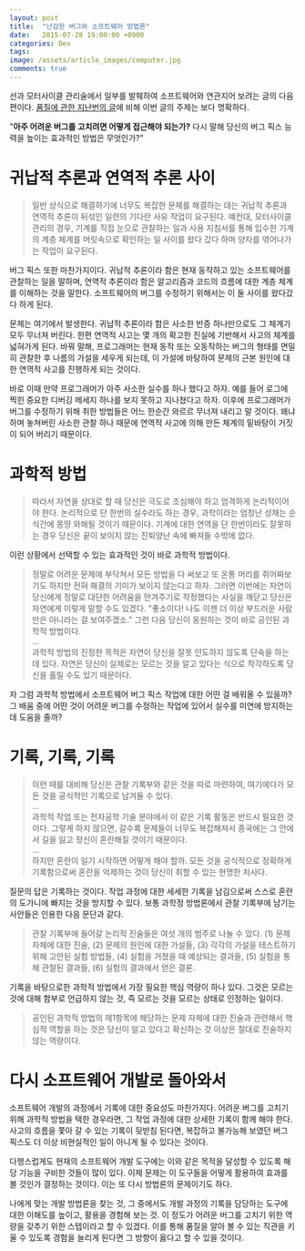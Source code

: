 ```yaml
---
layout: post
title:  "난감한 버그와 소프트웨어 방법론"
date:   2015-07-28 19:00:00 +0900
categories: Dev
tags: 
image: /assets/article_images/computer.jpg
comments: true
---
```

선과 모터사이클 관리술에서 일부를 발췌하여 소프트웨어와 연관지어 보려는 글의 다음 편이다. [품질에 관한 지난번의 글](/dev/2015/07/22/how_to_choose_for_quality_and_insight.html)에 비해 이번 글의 주제는 보다 명확하다.

"**아주 어려운 버그를 고치려면 어떻게 접근해야 되는가?** 다시 말해 당신의 버그 픽스 능력을 높이는 효과적인 방법은 무엇인가?"

# 귀납적 추론과 연역적 추론 사이
> 일반 상식으로 해결하기에 너무도 복잡한 문제를 해결하는 데는 귀납적 추론과 연역적 추론이 뒤섞인 일련의 기다란 사유 작업이 요구된다. 예컨대, 모터사이클 관리의 경우, 기계를 직접 눈으로 관찰하는 일과 사용 지침서를 통해 입수한 기계의 계층 체계를 머릿속으로 확인하는 일 사이를 왔다 갔다 하며 양자를 엮어나가는 작업이 요구된다.

버그 픽스 또한 마찬가지이다. 귀납적 추론이라 함은 현재 동작하고 있는 소프트웨어를 관찰하는 일을 말하며, 연역적 추론이라 함은 알고리즘과 코드의 흐름에 대한 계층 체계를 이해하는 것을 말한다. 소프트웨어의 버그를 수정하기 위해서는 이 둘 사이를 왔다갔다 하게 된다.

문제는 여기에서 발생한다. 귀납적 추론이라 함은 사소한 반증 하나만으로도 그 체계가 모두 무너져 버린다. 한편 연역적 사고는 몇 개의 확고한 진실에 기반해서 사고의 체계를 넓혀가게 된다. 바꿔 말해, 프로그래머는 현재 동작 또는 오동작하는 버그의 형태를 면밀히 관찰한 후 나름의 가설을 세우게 되는데, 이 가설에 바탕하여 문제의 근본 원인에 대한 연역적 사고를 진행하게 되는 것이다.

바로 이때 만약 프로그래머가 아주 사소한 실수를 하나 했다고 하자. 예를 들어 로그에 찍힌 중요한 디버깅 메세지 하나를 보지 못하고 지나쳤다고 하자. 이후에 프로그래머가 버그를 수정하기 위해 취한 방법들은 어느 한순간 와르르 무너져 내리고 말 것이다. 왜냐하며 놓쳐버린 사소한 관찰 하나 때문에 연역적 사고에 의해 만든 체계의 밑바탕이 거짓이 되어 버리기 때문이다.

# 과학적 방법
> 따라서 자연을 상대로 할 때 당신은 극도로 조심해야 하고 엄격하게 논리적이어야 한다. 논리적으로 단 한번의 실수라도 하는 경우, 과학이라는 엄청난 성채는 순식간에 몽땅 와해될 것이기 때문이다. 기계에 대한 연역을 단 한번이라도 잘못하는 경우 당신은 끝이 보이지 않는 진퇴양난 속에 빠져들 수밖에 없다.

이런 상황에서 선택할 수 있는 효과적인 것이 바로 과학적 방법이다.

> 정말로 어려운 문제에 부닥쳐서 모든 방법을 다 써보고 또 온통 머리를 쥐어짜보기도 하지만 전혀 해결의 기미가 보이지 않는다고 하자. 그러면 이번에는 자연이 당신에게 정말로 대단한 어려움을 안겨주기로 작정했다는 사실을 깨닫고 당신은 자연에게 이렇게 말할 수도 있겠다. "좋소이다! 나도 이젠 더 이상 부드러운 사람만은 아니라는 걸 보여주겠소." 그런 다음 당신이 동원하는 것이 바로 공인된 과학적 방법이다.   
> ...   
> 과학적 방법의 진정한 목적은 자연이 당신을 잘못 인도하지 않도록 단속을 하는 데 있다. 자연은 당신이 실제로는 모르는 것을 알고 있다는 식으로 착각하도록 당신을 홀릴 수도 있기 때문이다. 

자 그럼 과학적 방법에서 소프트웨어 버그 픽스 작업에 대한 어떤 걸 배워올 수 있을까? 그 배움 중에 어떤 것이 어려운 버그를 수정하는 작업에 있어서 실수를 미연에 방지하는 데 도움을 줄까?

# 기록, 기록, 기록
> 이런 때를 대비해 당신은 관찰 기록부와 같은 것을 따로 마련하여, 여기에다가 모든 것을 공식적인 기록으로 남겨둘 수 있다.   
> ...   
> 과학적 작업 또는 전자공학 기술 분야에서 이 같은 기록 활동은 반드시 필요한 것이다. 그렇게 하지 않으면, 갈수록 문제들이 너무도 복잡해져서 종국에는 그 안에서 길을 잃고 정신이 혼란해질 것이기 때문이다.   
> ...   
> 하지만 혼란이 일기 시작하면 어떻게 해야 할까. 모든 것을 공식적으로 정확하게 기록함으로써 혼란을 억제하는 것이 당신이 취할 수 있는 현명한 처사다.

질문의 답은 기록하는 것이다. 작업 과정에 대한 세세한 기록을 남김으로써 스스로 혼란의 도가니에 빠지는 것을 방지할 수 있다. 보통 과학정 방법론에서 관찰 기록부에 남기는 사안들은 인용한 다음 문단과 같다.

> 관찰 기록부에 들어갈 논리적 진술들은 여섯 개의 범주로 나눌 수 있다. (1) 문제 자체에 대한 진술, (2) 문제의 원인에 대한 가설들, (3) 각각의 가설을 테스트하기 위해 고안된 실험 방법들, (4) 실험을 거쳤을 때 예상되는 결과들, (5) 실험을 통해 관찰된 결과들, (6) 실험의 결과에서 얻은 결론.

기록을 바탕으로한 과학적 방법에서 가장 필요한 핵심 역량이 하나 있다. 그것은 모르는 것에 대해 함부로 언급하지 않는 것, 즉 모르는 것을 모르는 상태로 인정하는 일이다.

> 공인된 과학적 방법의 제1항목에 해당하는 문제 자체에 대한 진술과 관련해서 핵심적 역할을 하는 것은 당신이 알고 있다고 확신하는 것 이상은 절대로 진술하지 않는 역량이다.

# 다시 소프트웨어 개발로 돌아와서
소프트웨어 개발의 과정에서 기록에 대한 중요성도 마찬가지다. 어려운 버그를 고치기 위해 과학적 방법을 택한 경우라면, 그 작업 과정에 대한 상세한 기록이 함께 해야 한다. 사고의 흐름을 쫓아 갈 수 있는 기록이 뒷받침 된다면, 복잡하고 불가능해 보였던 버그 픽스도 더 이상 비현실적인 일이 아니게 될 수 있다는 것이다.

다행스럽게도 현재의 소프트웨어 개발 도구에는 이와 같은 목적을 달성할 수 있도록 해당 기능을 구비한 것들이 많이 있다. 이제 문제는 이 도구들을 어떻게 활용하여 효과를 볼 것인가 결정하는 것이다. 이는 또 다시 방법론의 문제이기도 하다.

나에게 맞는 개발 방법론을 찾는 것, 그 중에서도 개발 과정의 기록을 담당하는 도구에 대한 이해도를 높이고, 활용을 경험해 보는 것. 이 정도가 어려운 버그를 고치기 위한 역량을 갖추기 위한 스텝이라고 할 수 있겠다. 이를 통해 품질을 알아 볼 수 있는 직관을 키울 수 있도록 경험을 늘리게 된다면 그 방향이 옳다고 할 수 있을 것이다.
